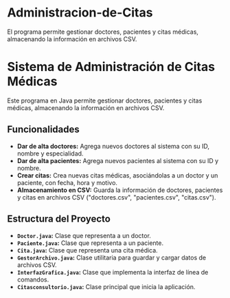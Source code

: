 # Administracion-de-Citas
El programa permite gestionar doctores, pacientes y citas médicas, almacenando la información en archivos CSV.
# Sistema de Administración de Citas Médicas

Este programa en Java permite gestionar doctores, pacientes y citas médicas, almacenando la información en archivos CSV.

## Funcionalidades

* **Dar de alta doctores:** Agrega nuevos doctores al sistema con su ID, nombre y especialidad.
* **Dar de alta pacientes:** Agrega nuevos pacientes al sistema con su ID y nombre.
* **Crear citas:** Crea nuevas citas médicas, asociándolas a un doctor y un paciente, con fecha, hora y motivo.
* **Almacenamiento en CSV:** Guarda la información de doctores, pacientes y citas en archivos CSV ("doctores.csv", "pacientes.csv", "citas.csv").

## Estructura del Proyecto

* **`Doctor.java`:** Clase que representa a un doctor.
* **`Paciente.java`:** Clase que representa a un paciente.
* **`Cita.java`:** Clase que representa una cita médica.
* **`GestorArchivo.java`:** Clase utilitaria para guardar y cargar datos de archivos CSV.
* **`InterfazGrafica.java`:** Clase que implementa la interfaz de línea de comandos.
* **`Citasconsultorio.java`:** Clase principal que inicia la aplicación.
